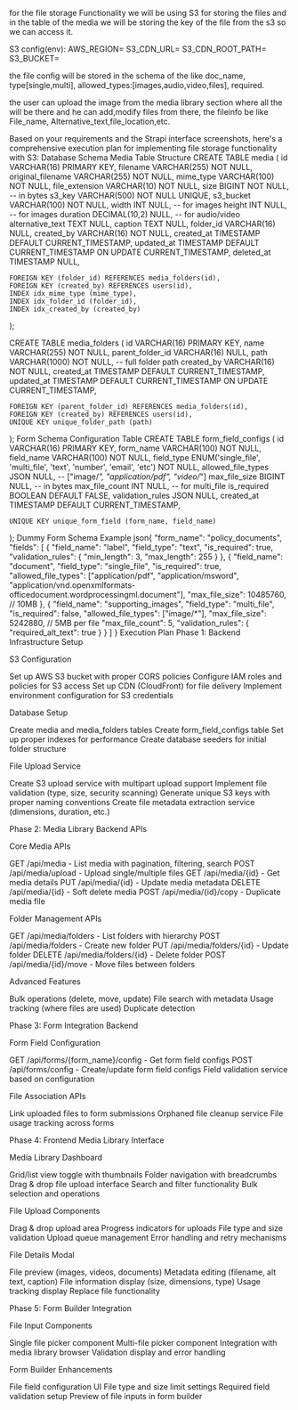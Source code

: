 for the file storage Functionality we will be using S3 for storing the files and in the table of the media we will be storing the key of the file from the s3 so we can access it.

S3 config(env):
AWS_REGION=
S3_CDN_URL=
S3_CDN_ROOT_PATH=
S3_BUCKET=

the file config will be stored in the schema of the like doc_name, type[single,multi], allowed_types:[images,audio,video,files], required.

the user can upload the image from the media library section where all the will be there and he can add,modify files from there, the fileinfo be like File_name, Alternative_text,file_location,etc.

Based on your requirements and the Strapi interface screenshots, here's a comprehensive execution plan for implementing file storage functionality with S3:
Database Schema
Media Table Structure
CREATE TABLE media (
id VARCHAR(16) PRIMARY KEY,
filename VARCHAR(255) NOT NULL,
original_filename VARCHAR(255) NOT NULL,
mime_type VARCHAR(100) NOT NULL,
file_extension VARCHAR(10) NOT NULL,
size BIGINT NOT NULL, -- in bytes
s3_key VARCHAR(500) NOT NULL UNIQUE,
s3_bucket VARCHAR(100) NOT NULL,
width INT NULL, -- for images
height INT NULL, -- for images
duration DECIMAL(10,2) NULL, -- for audio/video
alternative_text TEXT NULL,
caption TEXT NULL,
folder_id VARCHAR(16) NULL,
created_by VARCHAR(16) NOT NULL,
created_at TIMESTAMP DEFAULT CURRENT_TIMESTAMP,
updated_at TIMESTAMP DEFAULT CURRENT_TIMESTAMP ON UPDATE CURRENT_TIMESTAMP,
deleted_at TIMESTAMP NULL,

    FOREIGN KEY (folder_id) REFERENCES media_folders(id),
    FOREIGN KEY (created_by) REFERENCES users(id),
    INDEX idx_mime_type (mime_type),
    INDEX idx_folder_id (folder_id),
    INDEX idx_created_by (created_by)

);

CREATE TABLE media_folders (
id VARCHAR(16) PRIMARY KEY,
name VARCHAR(255) NOT NULL,
parent_folder_id VARCHAR(16) NULL,
path VARCHAR(1000) NOT NULL, -- full folder path
created_by VARCHAR(16) NOT NULL,
created_at TIMESTAMP DEFAULT CURRENT_TIMESTAMP,
updated_at TIMESTAMP DEFAULT CURRENT_TIMESTAMP ON UPDATE CURRENT_TIMESTAMP,

    FOREIGN KEY (parent_folder_id) REFERENCES media_folders(id),
    FOREIGN KEY (created_by) REFERENCES users(id),
    UNIQUE KEY unique_folder_path (path)

);
Form Schema Configuration Table
CREATE TABLE form_field_configs (
id VARCHAR(16) PRIMARY KEY,
form_name VARCHAR(100) NOT NULL,
field_name VARCHAR(100) NOT NULL,
field_type ENUM('single_file', 'multi_file', 'text', 'number', 'email', 'etc') NOT NULL,
allowed_file_types JSON NULL, -- ["image/*", "application/pdf", "video/*"]
max_file_size BIGINT NULL, -- in bytes
max_file_count INT NULL, -- for multi_file
is_required BOOLEAN DEFAULT FALSE,
validation_rules JSON NULL,
created_at TIMESTAMP DEFAULT CURRENT_TIMESTAMP,

    UNIQUE KEY unique_form_field (form_name, field_name)

);
Dummy Form Schema Example
json{
"form_name": "policy_documents",
"fields": [
{
"field_name": "label",
"field_type": "text",
"is_required": true,
"validation_rules": {
"min_length": 3,
"max_length": 255
}
},
{
"field_name": "document",
"field_type": "single_file",
"is_required": true,
"allowed_file_types": ["application/pdf", "application/msword", "application/vnd.openxmlformats-officedocument.wordprocessingml.document"],
"max_file_size": 10485760, // 10MB
},
{
"field_name": "supporting_images",
"field_type": "multi_file",
"is_required": false,
"allowed_file_types": ["image/*"],
"max_file_size": 5242880, // 5MB per file
"max_file_count": 5,
"validation_rules": {
"required_alt_text": true
}
}
]
}
Execution Plan
Phase 1: Backend Infrastructure Setup

S3 Configuration

Set up AWS S3 bucket with proper CORS policies
Configure IAM roles and policies for S3 access
Set up CDN (CloudFront) for file delivery
Implement environment configuration for S3 credentials

Database Setup

Create media and media_folders tables
Create form_field_configs table
Set up proper indexes for performance
Create database seeders for initial folder structure

File Upload Service

Create S3 upload service with multipart upload support
Implement file validation (type, size, security scanning)
Generate unique S3 keys with proper naming conventions
Create file metadata extraction service (dimensions, duration, etc.)

Phase 2: Media Library Backend APIs

Core Media APIs

GET /api/media - List media with pagination, filtering, search
POST /api/media/upload - Upload single/multiple files
GET /api/media/{id} - Get media details
PUT /api/media/{id} - Update media metadata
DELETE /api/media/{id} - Soft delete media
POST /api/media/{id}/copy - Duplicate media file

Folder Management APIs

GET /api/media/folders - List folders with hierarchy
POST /api/media/folders - Create new folder
PUT /api/media/folders/{id} - Update folder
DELETE /api/media/folders/{id} - Delete folder
POST /api/media/{id}/move - Move files between folders

Advanced Features

Bulk operations (delete, move, update)
File search with metadata
Usage tracking (where files are used)
Duplicate detection

Phase 3: Form Integration Backend

Form Field Configuration

GET /api/forms/{form_name}/config - Get form field configs
POST /api/forms/config - Create/update form field configs
Field validation service based on configuration

File Association APIs

Link uploaded files to form submissions
Orphaned file cleanup service
File usage tracking across forms

Phase 4: Frontend Media Library Interface

Media Library Dashboard

Grid/list view toggle with thumbnails
Folder navigation with breadcrumbs
Drag & drop file upload interface
Search and filter functionality
Bulk selection and operations

File Upload Components

Drag & drop upload area
Progress indicators for uploads
File type and size validation
Upload queue management
Error handling and retry mechanisms

File Details Modal

File preview (images, videos, documents)
Metadata editing (filename, alt text, caption)
File information display (size, dimensions, type)
Usage tracking display
Replace file functionality

Phase 5: Form Builder Integration

File Input Components

Single file picker component
Multi-file picker component
Integration with media library browser
Validation display and error handling

Form Builder Enhancements

File field configuration UI
File type and size limit settings
Required field validation setup
Preview of file inputs in form builder
